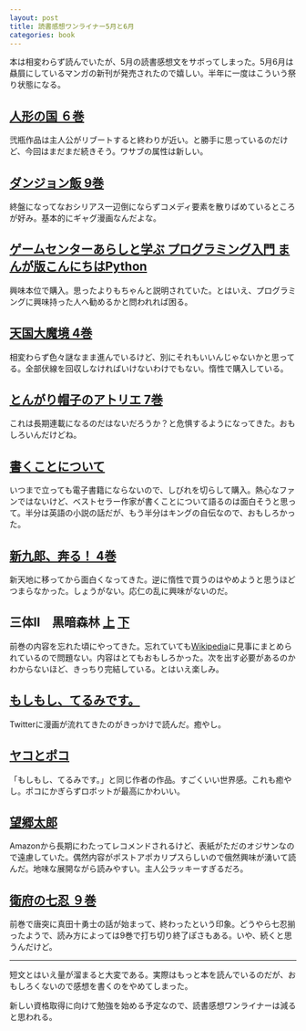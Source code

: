 ```yaml
---
layout: post
title: 読書感想ワンライナー5月と6月
categories: book
---
```


本は相変わらず読んでいたが、5月の読書感想文をサボってしまった。5月6月は贔屓にしているマンガの新刊が発売されたので嬉しい。半年に一度はこういう祭り状態になる。

## [人形の国 ６巻](https://amzn.to/3hshwKg)

弐瓶作品は主人公がリブートすると終わりが近い。と勝手に思っているのだけど、今回はまだまだ続きそう。ワサブの属性は新しい。

## [ダンジョン飯 9巻](https://amzn.to/2Ba8ikZ)

終盤になってなおシリアス一辺倒にならずコメディ要素を散りばめているところが好み。基本的にギャグ漫画なんだよな。

## [ゲームセンターあらしと学ぶ プログラミング入門 まんが版こんにちはPython](https://amzn.to/3e3oXFt)

興味本位で購入。思ったよりもちゃんと説明されていた。とはいえ、プログラミングに興味持った人へ勧めるかと問われれば困る。

## [天国大魔境 4巻](https://amzn.to/3d2QwO7)

相変わらず色々謎なまま進んでいるけど、別にそれもいいんじゃないかと思ってる。全部伏線を回収しなければいけないわけでもない。惰性で購入している。

## [とんがり帽子のアトリエ 7巻](https://amzn.to/3htHEnR)

これは長期連載になるのだはないだろうか？と危惧するようになってきた。おもしろいんだけどね。

## [書くことについて](https://amzn.to/2B5jPSL)

いつまで立っても電子書籍にならないので、しびれを切らして購入。熱心なファンではないけど、ベストセラー作家が書くことについて語るのは面白そうと思って。半分は英語の小説の話だが、もう半分はキングの自伝なので、おもしろかった。

## [新九郎、奔る！ 4巻](https://amzn.to/3gFIoFu)

新天地に移ってから面白くなってきた。逆に惰性で買うのはやめようと思うほどつまらなかった。しょうがない。応仁の乱に興味がないのだ。

## 三体Ⅱ　黒暗森林 [上](https://amzn.to/2ZY3Yyg) [下](https://amzn.to/322WaOb)

前巻の内容を忘れた頃にやってきた。忘れていても[Wikipedia](https://ja.wikipedia.org/wiki/%E4%B8%89%E4%BD%93)に見事にまとめられているので問題ない。内容はとてもおもしろかった。次を出す必要があるのかわからないほど、きっちり完結している。とはいえ楽しみ。

## [もしもし、てるみです。](https://amzn.to/3ejx405)

Twitterに漫画が流れてきたのがきっかけで読んだ。癒やし。

## [ヤコとポコ](https://amzn.to/3gDVFOO)

「もしもし、てるみです。」と同じ作者の作品。すごくいい世界感。これも癒やし。ポコにかぎらずロボットが最高にかわいい。

## [望郷太郎](https://amzn.to/2DueWUC)

Amazonから長期にわたってレコメンドされるけど、表紙がただのオジサンなので遠慮していた。偶然内容がポストアポカリプスらしいので俄然興味が湧いて読んだ。地味な展開ながら読みやすい。主人公ラッキーすぎるだろ。

## [衛府の七忍 ９巻](https://amzn.to/3fszTgN)

前巻で唐突に真田十勇士の話が始まって、終わったという印象。どうやら七忍揃ったようで、読み方によっては9巻で打ち切り終了ぽさもある。いや、続くと思うんだけど。

---

短文とはいえ量が溜まると大変である。実際はもっと本を読んでいるのだが、おもしろくないので感想を書くのをやめてしまった。

新しい資格取得に向けて勉強を始める予定なので、読書感想ワンライナーは減ると思われる。